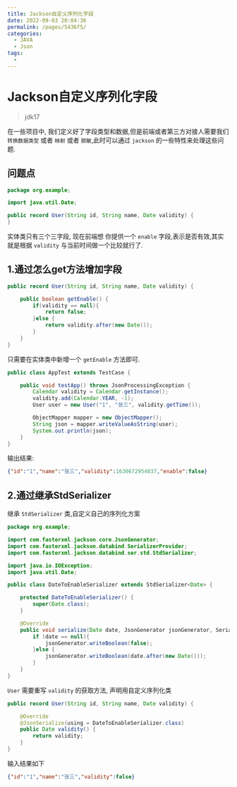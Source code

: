 ```yaml
---
title: Jackson自定义序列化字段
date: 2022-09-03 20:04:36
permalink: /pages/5436f5/
categories:
  - JAVA
  - Json
tags:
  - 
---
```


# Jackson自定义序列化字段

> jdk17

在一些项目中, 我们定义好了字段类型和数据,但是前端或者第三方对接人需要我们 `转换数据类型` 或者 `映射` 或者 `脱敏`,此时可以通过 `jackson` 的一些特性来处理这些问题.

## 问题点

```JAVA
package org.example;

import java.util.Date;

public record User(String id, String name, Date validity) {
}
```

实体类只有三个三字段, 现在前端想 你提供一个 `enable` 字段,表示是否有效,其实就是根据 `validity` 与当前时间做一个比较就行了.

## 1.通过怎么get方法增加字段

```JAVA
public record User(String id, String name, Date validity) {

    public boolean getEnable() {
        if(validity == null){
            return false;
        }else {
            return validity.after(new Date());
        }
    }
}
```

只需要在实体类中新增一个 `getEnable` 方法即可.

```java
public class AppTest extends TestCase {

    public void testApp() throws JsonProcessingException {
        Calendar validity = Calendar.getInstance();
        validity.add(Calendar.YEAR, -1);
        User user = new User("1", "张三", validity.getTime());

        ObjectMapper mapper = new ObjectMapper();
        String json = mapper.writeValueAsString(user);
        System.out.println(json);
    }
}
```

输出结果: 

```Json
{"id":"1","name":"张三","validity":1630672954037,"enable":false}
```

## 2.通过继承StdSerializer

继承 `StdSerializer` 类,自定义自己的序列化方案

```JAVA
package org.example;

import com.fasterxml.jackson.core.JsonGenerator;
import com.fasterxml.jackson.databind.SerializerProvider;
import com.fasterxml.jackson.databind.ser.std.StdSerializer;

import java.io.IOException;
import java.util.Date;

public class DateToEnableSerializer extends StdSerializer<Date> {

    protected DateToEnableSerializer() {
        super(Date.class);
    }

    @Override
    public void serialize(Date date, JsonGenerator jsonGenerator, SerializerProvider serializerProvider) throws IOException {
        if (date == null){
            jsonGenerator.writeBoolean(false);
        }else {
            jsonGenerator.writeBoolean(date.after(new Date()));
        }
    }
}
```

`User` 需要重写 `validity` 的获取方法, 声明用自定义序列化类

```java
public record User(String id, String name, Date validity) {

    @Override
    @JsonSerialize(using = DateToEnableSerializer.class)
    public Date validity() {
        return validity;
    }
}
```

输入结果如下

```Json
{"id":"1","name":"张三","validity":false}
```